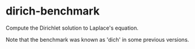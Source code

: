 # dirich-benchmark
Compute the Dirichlet solution to Laplace's equation.

Note that the benchmark was known as 'dich' in some previous versions.
